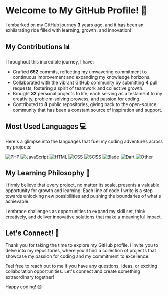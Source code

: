 # Welcome to My GitHub Profile! 🚀

I embarked on my GitHub journey **3** years ago, and it has been an exhilarating ride filled with learning, growth, and innovation!

## My Contributions 📊

Throughout this incredible journey, I have:

- Crafted **652** commits, reflecting my unwavering commitment to continuous improvement and expanding my knowledge horizons.
- Collaborated with the vibrant GitHub community by submitting **4** pull requests, fostering a spirit of teamwork and collective growth.
- Brought **32** personal projects to life, each serving as a testament to my creativity, problem-solving prowess, and passion for coding.
- Contributed to **8** public repositories, giving back to the open-source community that has been a constant source of inspiration and support.

## Most Used Languages 💻

Here's a glimpse into the languages that fuel my coding adventures across my projects:

![PHP](https://img.shields.io/static/v1?style=flat-square&label=%E2%A0%80&color=555&labelColor=%234F5D95&message=PHP%EF%B8%B132.8%25)
![JavaScript](https://img.shields.io/static/v1?style=flat-square&label=%E2%A0%80&color=555&labelColor=%23f1e05a&message=JavaScript%EF%B8%B130%25)
![HTML](https://img.shields.io/static/v1?style=flat-square&label=%E2%A0%80&color=555&labelColor=%23e34c26&message=HTML%EF%B8%B122.1%25)
![CSS](https://img.shields.io/static/v1?style=flat-square&label=%E2%A0%80&color=555&labelColor=%23563d7c&message=CSS%EF%B8%B17.4%25)
![SCSS](https://img.shields.io/static/v1?style=flat-square&label=%E2%A0%80&color=555&labelColor=%23c6538c&message=SCSS%EF%B8%B13.3%25)
![Blade](https://img.shields.io/static/v1?style=flat-square&label=%E2%A0%80&color=555&labelColor=%23f7523f&message=Blade%EF%B8%B10.9%25)
![Dart](https://img.shields.io/static/v1?style=flat-square&label=%E2%A0%80&color=555&labelColor=%2300B4AB&message=Dart%EF%B8%B10.7%25)
![Other](https://img.shields.io/static/v1?style=flat-square&label=%E2%A0%80&color=555&labelColor=%23ededed&message=Other%EF%B8%B12.3%25)

## My Learning Philosophy 🌱

I firmly believe that every project, no matter its scale, presents a valuable opportunity for growth and learning. Each line of code I write is a step towards unlocking new possibilities and pushing the boundaries of what's achievable.

I embrace challenges as opportunities to expand my skill set, think creatively, and deliver innovative solutions that make a meaningful impact.

## Let's Connect! 🤝

Thank you for taking the time to explore my GitHub profile. I invite you to delve into my repositories, where you'll find a collection of projects that showcase my passion for coding and my commitment to excellence.

Feel free to reach out to me if you have any questions, ideas, or exciting collaboration opportunities. Let's connect and create something extraordinary together!

Happy coding! 😊


<!-- 
Joined Github **3** years ago.

Since then, I have made 652 commits, submitted 4 pull requests, created 32 personal projects, and contributed to 8 public repositories.

Most used languages across my projects:

![PHP](https://img.shields.io/static/v1?style=flat-square&label=%E2%A0%80&color=555&labelColor=%234F5D95&message=PHP%EF%B8%B132.8%25)
![JavaScript](https://img.shields.io/static/v1?style=flat-square&label=%E2%A0%80&color=555&labelColor=%23f1e05a&message=JavaScript%EF%B8%B130%25)
![HTML](https://img.shields.io/static/v1?style=flat-square&label=%E2%A0%80&color=555&labelColor=%23e34c26&message=HTML%EF%B8%B122.1%25)
![CSS](https://img.shields.io/static/v1?style=flat-square&label=%E2%A0%80&color=555&labelColor=%23563d7c&message=CSS%EF%B8%B17.4%25)
![SCSS](https://img.shields.io/static/v1?style=flat-square&label=%E2%A0%80&color=555&labelColor=%23c6538c&message=SCSS%EF%B8%B13.3%25)
![Blade](https://img.shields.io/static/v1?style=flat-square&label=%E2%A0%80&color=555&labelColor=%23f7523f&message=Blade%EF%B8%B10.9%25)
![Dart](https://img.shields.io/static/v1?style=flat-square&label=%E2%A0%80&color=555&labelColor=%2300B4AB&message=Dart%EF%B8%B10.7%25)
![Other](https://img.shields.io/static/v1?style=flat-square&label=%E2%A0%80&color=555&labelColor=%23ededed&message=Other%EF%B8%B12.3%25)
-->

<!-- 
Since then I pushed **652** commits, opened **0** issues, submitted **4** pull requests, received **0** stars across **32** personal projects and contributed to **8** public repositories.
-->
